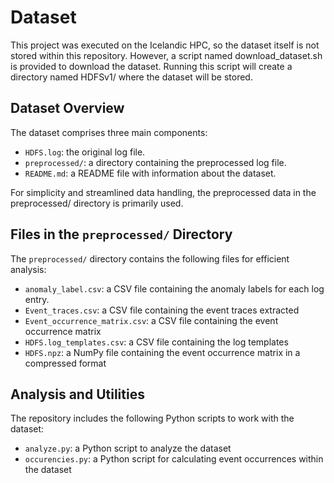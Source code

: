 # Dataset
This project was executed on the Icelandic HPC, so the dataset itself is not stored within this repository. However, a 
script named download_dataset.sh is provided to download the dataset. Running this script will create a directory named 
HDFSv1/ where the dataset will be stored.

## Dataset Overview
The dataset comprises three main components:
- `HDFS.log`: the original log file.
- `preprocessed/`: a directory containing the preprocessed log file.
- `README.md`: a README file with information about the dataset.

For simplicity and streamlined data handling, the preprocessed data in the preprocessed/ directory is primarily used.

## Files in the `preprocessed/` Directory
The `preprocessed/` directory contains the following files for efficient analysis:
- `anomaly_label.csv`: a CSV file containing the anomaly labels for each log entry.
- `Event_traces.csv`: a CSV file containing the event traces extracted
- `Event_occurrence_matrix.csv`: a CSV file containing the event occurrence matrix
- `HDFS.log_templates.csv`: a CSV file containing the log templates
- `HDFS.npz`: a NumPy file containing the event occurrence matrix in a compressed format

## Analysis and Utilities
The repository includes the following Python scripts to work with the dataset:
- `analyze.py`: a Python script to analyze the dataset
- `occurencies.py`: a Python script for calculating event occurrences within the dataset
